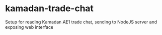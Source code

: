 # kamadan-trade-chat
Setup for reading Kamadan AE1 trade chat, sending to NodeJS server and exposing web interface
